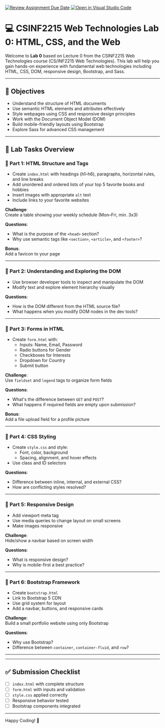 [![Review Assignment Due Date](https://classroom.github.com/assets/deadline-readme-button-22041afd0340ce965d47ae6ef1cefeee28c7c493a6346c4f15d667ab976d596c.svg)](https://classroom.github.com/a/TYTiLgFX)
[![Open in Visual Studio Code](https://classroom.github.com/assets/open-in-vscode-2e0aaae1b6195c2367325f4f02e2d04e9abb55f0b24a779b69b11b9e10269abc.svg)](https://classroom.github.com/online_ide?assignment_repo_id=19201561&assignment_repo_type=AssignmentRepo)
# 💻 CSINF2215 Web Technologies Lab 0: HTML, CSS, and the Web

Welcome to **Lab 0** based on Lecture 0 from the CSINF2215 Web Technologies course (CS/INF2215 Web Technologies). This lab will help you gain hands-on experience with fundamental web technologies including HTML, CSS, DOM, responsive design, Bootstrap, and Sass.

---

## 🎯 Objectives

- Understand the structure of HTML documents
- Use semantic HTML elements and attributes effectively
- Style webpages using CSS and responsive design principles
- Work with the Document Object Model (DOM)
- Build mobile-friendly layouts using Bootstrap
- Explore Sass for advanced CSS management

---

## 🧪 Lab Tasks Overview

### 🔹 Part 1: HTML Structure and Tags

- Create `index.html` with headings (h1–h6), paragraphs, horizontal rules, and line breaks
- Add unordered and ordered lists of your top 5 favorite books and hobbies
- Insert images with appropriate `alt` text
- Include links to your favorite websites

**Challenge**:  
Create a table showing your weekly schedule (Mon–Fri, min. 3x3)

**Questions**:  
- What is the purpose of the `<head>` section?  
- Why use semantic tags like `<section>`, `<article>`, and `<footer>`?

**Bonus**:  
Add a favicon to your page

---

### 🔹 Part 2: Understanding and Exploring the DOM

- Use browser developer tools to inspect and manipulate the DOM
- Modify text and explore element hierarchy visually

**Questions**:  
- How is the DOM different from the HTML source file?  
- What happens when you modify DOM nodes in the dev tools?

---

### 🔹 Part 3: Forms in HTML

- Create `form.html` with:
  - Inputs: Name, Email, Password
  - Radio buttons for Gender
  - Checkboxes for Interests
  - Dropdown for Country
  - Submit button

**Challenge**:  
Use `fieldset` and `legend` tags to organize form fields

**Questions**:  
- What's the difference between `GET` and `POST`?  
- What happens if required fields are empty upon submission?

**Bonus**:  
Add a file upload field for a profile picture

---

### 🔹 Part 4: CSS Styling

- Create `style.css` and style:
  - Font, color, background
  - Spacing, alignment, and hover effects
- Use class and ID selectors

**Questions**:  
- Difference between inline, internal, and external CSS?  
- How are conflicting styles resolved?

---

### 🔹 Part 5: Responsive Design

- Add viewport meta tag
- Use media queries to change layout on small screens
- Make images responsive

**Challenge**:  
Hide/show a navbar based on screen width

**Questions**:  
- What is responsive design?  
- Why is mobile-first a best practice?

---

### 🔹 Part 6: Bootstrap Framework

- Create `bootstrap.html`
- Link to Bootstrap 5 CDN
- Use grid system for layout
- Add a navbar, buttons, and responsive cards

**Challenge**:  
Build a small portfolio website using only Bootstrap

**Questions**:  
- Why use Bootstrap?  
- Difference between `container`, `container-fluid`, and `row`?

---


---

## ✅ Submission Checklist

- [ ] `index.html` with complete structure
- [ ] `form.html` with inputs and validation
- [ ] `style.css` applied correctly
- [ ] Responsive behavior tested
- [ ] Bootstrap components integrated

---

Happy Coding! 🚀
